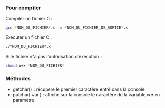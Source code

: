 ### Pour compiler

Compiler un fichier C :
```bash
gcc *NOM_DU_FICHIER*.c -o *NOM_DU_FICHIER_DE_SORTIE*.x 
```

Exécuter un fichier C :
```bash
./*NOM_DU_FICHIER*.x
```

Si le fichier n'a pas l'autorisation d'exécution :
```bash
chmod u+x *NOM_DU_FICHIER*
```

### Méthodes

- getchar() : récupère le premier caractère entré dans la console
- putchar( var ) : affiche sur la console le caractère de la variable *var* en paramètre